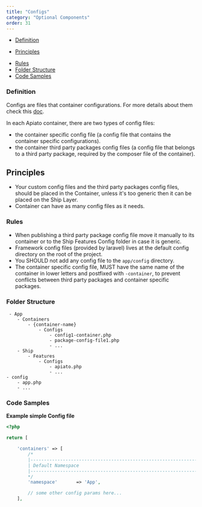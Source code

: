 ```yaml
---
title: "Configs"
category: "Optional Components"
order: 31
---
```


* [Definition](#definition)
- [Principles](#principles)
* [Rules](#rules)
* [Folder Structure](#folder-structure)
* [Code Samples](#code-samples)


<a name="definition"></a>
### Definition

Configs are files that container configurations. For more details about them check this [doc](https://laravel.com/docs/5.3/configuration).

In each Apiato container, there are two types of config files: 
- the container specific config file (a config file that contains the container specific configurations).
- the container third party packages config files (a config file that belongs to a third party package, required by the composer file of the container).   

<a name="principles"></a>
## Principles

- Your custom config files and the third party packages config files, should be placed in the Container, unless it's too generic then it can be placed on the Ship Layer.
- Container can have as many config files as it needs.

<a name="rules"></a>
### Rules

- When publishing a third party package config file move it manually to its container or to the Ship Features Config folder in case it is generic.
- Framework config files (provided by laravel) lives at the default config directory on the root of the project.
- You SHOULD not add any config file to the `app/config` directory. 
- The container specific config file, MUST have the same name of the container in lower letters and postfixed with `-container`, to prevent conflicts between third party packages and container specific packages.

<a name="folder-structure"></a>
### Folder Structure

```
 - App
    - Containers
        - {container-name}
            - Configs
                - config1-container.php
                - package-config-file1.php
                - ...
    - Ship
        - Features
            - Configs
                - apiato.php
                - ...
- config
    - app.php
    - ...
```

<a name="code-samples"></a>
### Code Samples

**Example simple Config file**

```php
<?php

return [

    'containers' => [
        /*
        |--------------------------------------------------------------------------
        | Default Namespace
        |--------------------------------------------------------------------------
        */
        'namespace'       => 'App',

        // some other config params here...
    ],
```
